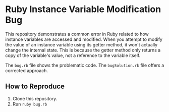 # Ruby Instance Variable Modification Bug

This repository demonstrates a common error in Ruby related to how instance variables are accessed and modified.  When you attempt to modify the value of an instance variable using its getter method, it won't actually change the internal state.  This is because the getter method only returns a copy of the variable's value, not a reference to the variable itself.

The `bug.rb` file shows the problematic code. The `bugSolution.rb` file offers a corrected approach.

## How to Reproduce

1. Clone this repository.
2. Run `ruby bug.rb`